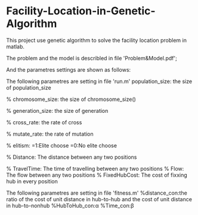 # Facility-Location-in-Genetic-Algorithm
This project use genetic algorithm to solve the facility location problem in matlab.

The problem and the model is describled in file 'Problem&Model.pdf';

And the parametres settings are shown as follows:

The following parametres are setting in file 'run.m'
 population_size: the size of population_size

% chromosome_size: the size of chromosome_size()

% generation_size: the size of generation

% cross_rate: the rate of cross

% mutate_rate: the rate of mutation

% elitism: =1:Elite choose  =0:No elite choose

% Distance: The distance between any two positions

% TravelTime: The time of travelling between any two positions
% Flow: The flow between any two positions
% FixedHubCost: The cost of fixxing hub in every position
 

The following parametres are setting in file 'fitness.m'
%distance_con:the ratio of the cost of unit distance in hub-to-hub and the cost of unit distance in hub-to-nonhub
%HubToHub_con:α
%Time_con:β
